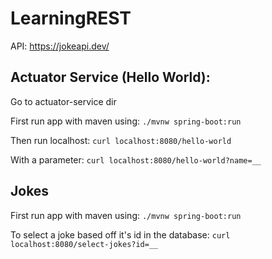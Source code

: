 # LearningREST

API: https://jokeapi.dev/

## Actuator Service (Hello World):

Go to actuator-service dir

First run app with maven using: `./mvnw spring-boot:run`

Then run localhost: `curl localhost:8080/hello-world`

With a parameter: `curl localhost:8080/hello-world?name=__`

## Jokes

First run app with maven using: `./mvnw spring-boot:run`

To select a joke based off it's id in the database: `curl localhost:8080/select-jokes?id=__`
